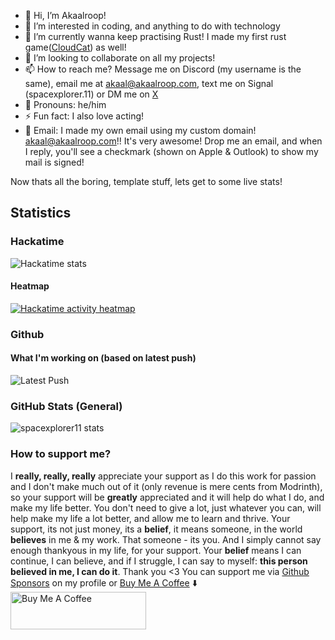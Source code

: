- 👋 Hi, I’m Akaalroop!  
- 👀 I’m interested in coding, and anything to do with technology  
- 🌱 I’m currently wanna keep practising Rust! I made my first rust game([CloudCat](https://github.com/Spacexplorer11/CloudCat)) as well!  
- 💞️ I’m looking to collaborate on all my projects!  
- 📫 How to reach me? Message me on Discord (my username is the same), email me at [akaal@akaalroop.com](mailto:akaal@akaalroop.com), text me on Signal (spacexplorer.11) or DM me on [X](https://x.com/spacexplorer11_)
- 👨 Pronouns: he/him  
- ⚡ Fun fact: I also love acting!
- 📧 Email: I made my own email using my custom domain! [akaal@akaalroop.com](mailto:akaal@akaalroop.com)!! It's very awesome! Drop me an email, and when I reply, you'll see a checkmark (shown on Apple & Outlook) to show my mail is signed!

Now thats all the boring, template stuff, lets get to some live stats!

## Statistics

### Hackatime 
![Hackatime stats](https://github-readme-stats.hackclub.dev/api/wakatime?username=835&api_domain=hackatime.hackclub.com&&custom_title=Hackatime+Stats&layout=compact&cache_seconds=0&langs_count=8&theme=catppuccin_mocha)  

#### Heatmap
<a href="https://heatmap.shymike.dev?id=U08D22QNUVD&theme=catppuccin_dark&timezone=Europe/London&padding=5&standalone=true" title="Click to view detailed data for each day!">
    <picture>
        <source media="(prefers-color-scheme: dark)" srcset="https://heatmap.shymike.dev?id=U08D22QNUVD&theme=catppuccin_dark&timezone=Europe/London&padding=5">
        <img alt="Hackatime activity heatmap" src="https://heatmap.shymike.dev?id=U08D22QNUVD&theme=catppuccin_dark&timezone=Europe/London&padding=5">
    </picture>
</a>

### Github

#### What I'm working on (based on latest push)

![Latest Push](https://api.akaalroop.com/github/latest-push)

### GitHub Stats (General)

<img align="center" src="https://github-readme-stats.vercel.app/api?username=spacexplorer11&show_icons=true&locale=en&bg_color=24273a&text_color=cad3f5&icon_color=c6a0f6&title_color=8bd5ca" alt="spacexplorer11 stats" />

### How to support me?
I **really, really, really** appreciate your support as I do this work for passion and I don't make much out of it (only revenue is mere cents from Modrinth), so your support will be **greatly** appreciated and it will help do what I do, and make my life better. You don't need to give a lot, just whatever you can, will help make my life a lot better, and allow me to learn and thrive. Your support, its not just money, its a **belief**, it means someone, in the world **believes** in me & my work. That someone - its you. And I simply cannot say enough thankyous in my life, for your support. Your **belief** means I can continue, I can believe, and if I struggle, I can say to myself: **this person believed in me, I can do it**. Thank you <3 You can support me via [Github Sponsors](https://github.com/sponsors/Spacexplorer11/) on my profile or [Buy Me A Coffee](https://www.buymeacoffee.com/spacexplorer11) ⬇️  
<a href="https://www.buymeacoffee.com/spacexplorer11" target="_blank" style="cursor: pointer;"><img src="https://cdn.buymeacoffee.com/buttons/v2/default-yellow.png" alt="Buy Me A Coffee" style="height: 60px !important;width: 217px !important;" ></a>

<!---
Spacexplorer11/Spacexplorer11 is a ✨ special ✨ repository because its `README.md` (this file) appears on your GitHub profile.
You can click the Preview link to take a look at your changes.
--->
